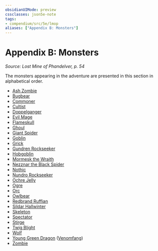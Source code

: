 ```yaml
---
obsidianUIMode: preview
cssclasses: json5e-note
tags:
- compendium/src/5e/lmop
aliases: ["Appendix B: Monsters"]
---
```

# Appendix B: Monsters
*Source: Lost Mine of Phandelver, p. 54* 

The monsters appearing in the adventure are presented in this section in alphabetical order.

- [Ash Zombie](/2-Mechanics/CLI/bestiary/undead/ash-zombie-lmop.md)  
- [Bugbear](/2-Mechanics/CLI/bestiary/humanoid/bugbear.md)  
- [Commoner](/2-Mechanics/CLI/bestiary/humanoid/commoner.md)  
- [Cultist](/2-Mechanics/CLI/bestiary/humanoid/cultist.md)  
- [Doppelganger](/2-Mechanics/CLI/bestiary/monstrosity/doppelganger.md)  
- [Evil Mage](/2-Mechanics/CLI/bestiary/humanoid/evil-mage-lmop.md)  
- [Flameskull](/2-Mechanics/CLI/bestiary/undead/flameskull.md)  
- [Ghoul](/2-Mechanics/CLI/bestiary/undead/ghoul.md)  
- [Giant Spider](/2-Mechanics/CLI/bestiary/beast/giant-spider.md)  
- [Goblin](/2-Mechanics/CLI/bestiary/humanoid/goblin.md)  
- [Grick](/2-Mechanics/CLI/bestiary/monstrosity/grick.md)  
- [Gundren Rockseeker](/2-Mechanics/CLI/bestiary/npc/gundren-rockseeker-lmop.md)  
- [Hobgoblin](/2-Mechanics/CLI/bestiary/humanoid/hobgoblin.md)  
- [Mormesk the Wraith](/2-Mechanics/CLI/bestiary/npc/mormesk-the-wraith-lmop.md)  
- [Nezznar the Black Spider](/2-Mechanics/CLI/bestiary/npc/nezznar-the-black-spider-lmop.md)  
- [Nothic](/2-Mechanics/CLI/bestiary/aberration/nothic.md)  
- [Nundro Rockseeker](/2-Mechanics/CLI/bestiary/npc/nundro-rockseeker-lmop.md)  
- [Ochre Jelly](/2-Mechanics/CLI/bestiary/ooze/ochre-jelly.md)  
- [Ogre](/2-Mechanics/CLI/bestiary/giant/ogre.md)  
- [Orc](/2-Mechanics/CLI/bestiary/humanoid/orc.md)  
- [Owlbear](/2-Mechanics/CLI/bestiary/monstrosity/owlbear.md)  
- [Redbrand Ruffian](/2-Mechanics/CLI/bestiary/humanoid/redbrand-ruffian-lmop.md)  
- [Sildar Hallwinter](/2-Mechanics/CLI/bestiary/npc/sildar-hallwinter-lmop.md)  
- [Skeleton](/2-Mechanics/CLI/bestiary/undead/skeleton.md)  
- [Spectator](/2-Mechanics/CLI/bestiary/aberration/spectator.md)  
- [Stirge](/2-Mechanics/CLI/bestiary/beast/stirge.md)  
- [Twig Blight](/2-Mechanics/CLI/bestiary/plant/twig-blight.md)  
- [Wolf](/2-Mechanics/CLI/bestiary/beast/wolf.md)  
- [Young Green Dragon](/2-Mechanics/CLI/bestiary/dragon/young-green-dragon.md) ([Venomfang](/2-Mechanics/CLI/bestiary/npc/venomfang-lmop.md))  
- [Zombie](/2-Mechanics/CLI/bestiary/undead/zombie.md)